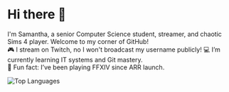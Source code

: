 # Hi there 👋
I'm Samantha, a senior Computer Science student, streamer, and chaotic Sims 4 player. Welcome to my corner of GitHub!  
🎮 I stream on Twitch, no I won't broadcast my username publicly!
💻 I’m currently learning IT systems and Git mastery.  
🌱 Fun fact: I’ve been playing FFXIV since ARR launch.

<!--![Samantha's GitHub stats](https://github-readme-stats.vercel.app/api?username=samanthabarnum&show_icons=true&theme=tokyonight)-->
![Top Languages](https://github-readme-stats.vercel.app/api/top-langs/?username=samanthabarnum&layout=compact&theme=tokyonight)



<!--
**samanthabarnum/samanthabarnum** is a ✨ _special_ ✨ repository because its `README.md` (this file) appears on your GitHub profile.

Here are some ideas to get you started:

- 🔭 I’m currently working on ...
- 🌱 I’m currently learning ...
- 👯 I’m looking to collaborate on ...
- 🤔 I’m looking for help with ...
- 💬 Ask me about ...
- 📫 How to reach me: ...
- 😄 Pronouns: ...
- ⚡ Fun fact: ...
-->
